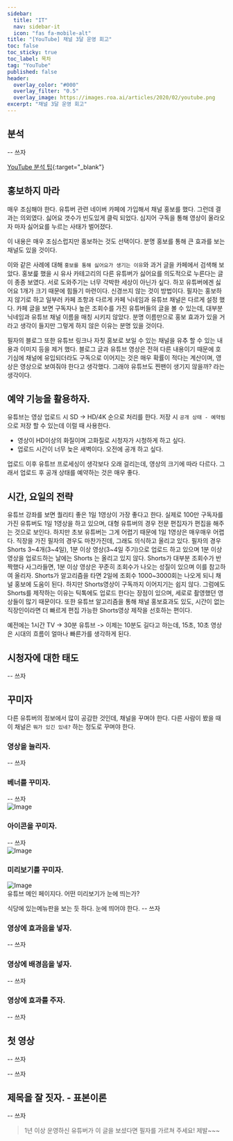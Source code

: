```yaml
---
sidebar:
  title: "IT"
  nav: sidebar-it
  icon: "fas fa-mobile-alt"
title: "[YouTube] 채널 3달 운영 회고"
toc: false
toc_sticky: true
toc_label: 목차
tag: "YouTube"
published: false
header:
  overlay_color: "#000"
  overlay_filter: "0.5"
  overlay_image: https://images.roa.ai/articles/2020/02/youtube.png
excerpt: "채널 3달 운영 회고"
---
```


## 분석
-- 쓰자

[<i class="fas fa-link"></i> YouTube 분석 팁](https://support.google.com/youtube/answer/11912632?p=youtube_analytics_tips&visit_id=637843711200332089-1906177740&rd=1){:target="_blank"}  


## 홍보하지 마라
매우 조심해야 한다. 유튜버 관련 네이버 카페에 가입해서 채널 홍보를 했다. 그런데 결과는 의외였다. 싫어요 갯수가 빈도있게 클릭 되었다. 심지어 구독을 통해 영상이 올라오자 마자 싫어요를 누르는 사태가 벌어졌다.  

이 내용은 매우 조심스럽지만 홍보하는 것도 선택이다. 분명 홍보를 통해 큰 효과를 보는 채널도 있을 것이다.  

이와 같은 사례에 대해 `홍보를 통해 싫어요가 생기는 이유`와 과거 글을 카페에서 검색해 보았다. 홍보릁 했을 시 유사 카테고리의 다른 유튜버가 싫어요를 의도적으로 누른다는 글이 종종 보였다. 서로 도와주기는 너무 각박한 세상이 아닌가 싶다. 하꼬 유튜버에겐 싫어요 1개가 크기 때문에 힘들기 마련이다. 신경쓰지 않는 것이 방법이다. 필자는 홍보하지 않기로 하고 일부러 카페 조항과 다르게 카페 닉네임과 유튜브 채널은 다르게 설정 했다. 카페 글을 보면 구독자나 높은 조회수를 가진 유튜버들의 글을 볼 수 있는데, 대부분 닉네임과 유튜브 채널 이름을 매칭 시키지 않았다. 분명 이름만으로 홍보 효과가 있을 거라고 생각이 들지만 그렇게 하지 않은 이유는 분명 있을 것이다.

필자의 블로그 또한 유튜브 링크나 자칫 홍보로 보일 수 있는 채널을 유추 할 수 있는 내용과 이미지 등을 제거 했다. 블로그 글과 유튜브 영상은 전혀 다른 내용이기 때문에 호기심에 채널에 유입되더라도 구독으로 이어지는 것은 매우 확률이 적다는 계산이며, 영상은 영상으로 보여줘야 한다고 생각했다. 그래야 유튜브도 찐팬이 생기지 않을까? 라는 생각이다.

## 예약 기능을 활용하자.
유튜브는 영상 업로드 시 SD -> HD/4K 순으로 처리를 한다.
저장 시 `공개 상태 - 예약됨`으로 저장 할 수 있는데 이럴 때 사용한다.
* 영상이 HD이상의 화질이며 고화질로 시청자가 시청하게 하고 싶다. 
* 업로드 시간이 너무 늦은 새벽이다. 오전에 공개 하고 싶다.

업로드 이후 유튜브 프로세싱이 생각보다 오래 걸리는데, 영상의 크기에 따라 다르다.
그래서 업로드 후 공개 상태를 예약하는 것은 매우 좋다.


## 시간, 요일의 전략
유튜브 강좌를 보면 퀄리티 좋은 1일 1영상이 가장 좋다고 한다. 실제로 100만 구독자를 가진 유튜버도 1일 1영상을 하고 있으며, 대형 유튜버의 경우 전문 편집자가 편집을 해주는 것으로 보인다. 하지만 초보 유튜버는 그게 어렵기 때문에 1일 1영상은 매우매우 어렵다. 직장을 가진 필자의 경우도 마찬가진데, 그래도 의식하고 올리고 있다. 필자의 경우 Shorts 3~4개(3~4일), 1분 이상 영상(3~4일 주기)으로 업로드 하고 있으며 1분 이상 영상을 업로드하는 날에는 Shorts 는 올리고 있지 않다.
Shorts가 대부분 조회수가 반짝했다 사그라들면, 1분 이상 영상은 꾸준히 조회수가 나오는 성질이 있으며 이를 참고하여 올리자.
Shorts가 알고리즘을 타면 2일에 조회수 1000~3000회는 나오게 되니 채널 홍보에 도움이 된다. 하지만 Shorts영상이 구독까지 이어지기는 쉽지 않다.
그럼에도 Shorts를 제작하는 이유는 틱톡에도 업로드 한다는 장점이 있으며, 세로로 촬영했던 영상들이 많기 때문이다. 또한 유튜브 알고리즘을 통해 채널 홍보효과도 있도, 시간이 없는 직장인이라면 더 빠르게 편집 가능한 Shorts영상 제작을 선호하는 편이다. 

예전에는 1시간 TV -> 30분 유튜브 -> 이제는 10분도 길다고 하는데, 15초, 10초 영상은 시대의 흐름이 얼마나 빠른가를 생각하게 된다.

## 시청자에 대한 태도
-- 쓰자

## 꾸미자
다른 유튜버의 정보에서 많이 공감한 것인데, 채널을 꾸며야 한다. 다른 사람이 봤을 때 이 채널은 `뭐가 있긴 있네?` 하는 정도로 꾸며야 한다. 
### 영상을 늘리자.
-- 쓰자
 
### 베너를 꾸미자.
-- 쓰자  
![Image](https://drive.google.com/uc?export=view&id=16FXEj4LZDIERcpl8UUz1qYEKOZGp_aJm)   
 
### 아이콘을 꾸미자.
-- 쓰자  
![Image](https://drive.google.com/uc?export=view&id=1qIk73oDfJPzZ_IMbsFbkv8H5-1c7Q2XQ)  
 
### 미리보기를 꾸미자.
![Image](https://drive.google.com/uc?export=view&id=11J01XTqgtnJ3-dbeCYoJj2l2z50hmLkd)  
유튜브 메인 페이지다. 어떤 미리보기가 눈에 띄는가? 

식당에 있는메뉴판을 보는 듯 하다. 눈에 띄어야 한다.
-- 쓰자

### 영상에 효과음을 넣자.
-- 쓰자

### 영상에 배경음을 넣자.
-- 쓰자

### 영상에 효과를 주자.
-- 쓰자



## 첫 영상
-- 쓰자

-- 쓰자
## 제목을 잘 짓자. - 표본이론
-- 쓰자

>1년 이상 운영하신 유튜버가 이 글을 보셨다면 필자를 가르쳐 주세요! 제발~~~

